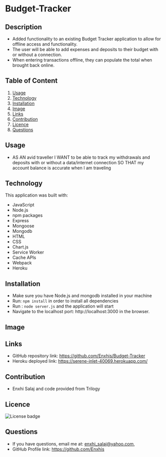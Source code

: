# Budget-Tracker

## Description 
 * Added functionality to an existing Budget Tracker application to allow for offline access and functionality.
 * The user will be able to add expenses and deposits to their budget with or without a connection.
 * When entering transactions offline, they can populate the total when brought back online.

## Table of Content
 1. [Usage](#usage)
 2. [Technology](#technology)
 3. [Installation](#installation)
 4. [Image](#image)
 5. [Links](#links)
 6. [Contribution](#contribution)
 7. [Licence](#licence)
 8. [Questions](#questions)
 
 ## Usage
  * AS AN avid traveller
  I WANT to be able to track my withdrawals and deposits with or without a data/internet connection
  SO THAT my account balance is accurate when I am traveling
 
 ## Technology
  This application was built with:
  * JavaScript
  * Node.js
  * npm packages
  * Express
  * Mongoose 
  * Mongodb
  * HTML
  * CSS
  * Chart.js
  * Service Worker
  * Cache APIs
  * Webpack
  * Heroku
 
 ## Installation
  * Make sure you have Node.js and mongodb installed in your machine
  * Run: ```npm install``` in order to install all dependencies 
  * Run : ```node server.js``` and the application will start 
  * Navigate to the localhost port: http://localhost:3000 in the browser.
 
 ## Image
 
 ## Links
  * GitHub repository link: https://github.com/Enxhis/Budget-Tracker
  * Heroku deployed link:   https://serene-inlet-40069.herokuapp.com/
 
 ## Contribution
  * Enxhi Salaj and code provided from Trilogy
 
 ## Licence
   ![License badge](https://img.shields.io/badge/license-MIT-green)
  
  ## Questions
   * If you have questions, email me at: enxhi_salaj@yahoo.com,
   * GitHub Profile link: https://github.com/Enxhis
